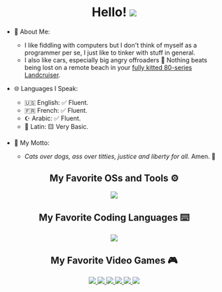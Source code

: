 <h1 align="center">
Hello! <img src="https://github.com/xesdoog/xesdoog/assets/66764345/060feb2a-b53b-4634-8e7b-304e3db616f9" />
</h1>

- 🔎 About Me:
  - I like fiddling with computers but I don't think of myself as a programmer per se, I just like to tinker with stuff in general.
  - I also like cars, especially big angry offroaders 🚙 Nothing beats being lost on a remote beach in your [fully kitted 80-series Landcruiser](https://i.pinimg.com/originals/1a/8b/9b/1a8b9b9700866bc35bbdc793cbdc7590.jpg).

- 🌐 Languages I Speak:
  - 🇺🇸 English: ✅ Fluent.
  - 🇫🇷 French: ✅ Fluent.
  - ☪ Arabic: ✅ Fluent.
  - 🦅 Latin: 🟨 Very Basic.

- 💭 My Motto:
  - _Cats over dogs, ass over titties, justice and liberty for all._ Amen. 🙏

<h2 align="center">
 My Favorite OSs and Tools ⚙️
</h2>
<p align="center">
    <img src="https://skillicons.dev/icons?i=kali,windows,git,autocad,ps,vim,vscode,androidstudio,selenium" />
</p>

<h2 align="center">
 My Favorite Coding Languages ⌨️
</h2>
<p align="center">
    <img src="https://skillicons.dev/icons?i=css,py,lua,html,js,kotlin" />
</p>

<h2 align="center">
 My Favorite Video Games 🎮 
</h2>
<p align="center">
  <a href="https://www.ubisoft.com/en-us/game/for-honor"/a><img src="https://github.com/xesdoog/xesdoog/assets/66764345/de0c5fd1-f5f4-4fc7-b4bc-1ec8d26a3f3c"/> 
  <a href="https://www.rockstargames.com/gta-v"/a><img src="https://github.com/xesdoog/xesdoog/assets/66764345/244c75a7-f0e8-4e7d-9d8a-3657f407cbd0"/>
  <a href="https://forza.net/horizon"/a><img src="https://github.com/xesdoog/xesdoog/assets/66764345/1fccc77e-77e3-43ff-8a47-a15799d844e1"/>
  <a href="https://www.cyberpunk.net/"/a><img src="https://github.com/xesdoog/xesdoog/assets/66764345/482a47a6-946b-42a0-b818-e5f915bbae7d"/>
  <a href="https://assettocorsa.gg/"/a><img src="https://github.com/xesdoog/xesdoog/assets/66764345/a9684200-0223-46e6-acd3-4e7c498d1c83"/>
  <a href="https://www.beamng.com/game/"/a><img src="https://github.com/xesdoog/xesdoog/assets/66764345/a8fb7f2b-e244-441e-9502-b1f4c02b812a"/>
</p>
